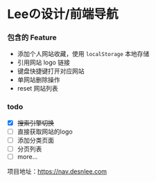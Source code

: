 # Leeの设计/前端导航
### 包含的 Feature
- 添加个人网站收藏，使用 `localStorage` 本地存储
- 引用网站 logo 链接
- 键盘快捷键打开对应网站
- 单网站删除操作
- reset 网站列表

### todo
- [x] ~~搜索引擎切换~~
- [ ] 直接获取网站的logo
- [ ] 添加分类页面
- [ ] 分页列表
- [ ] more...

项目地址：https://nav.desnlee.com
